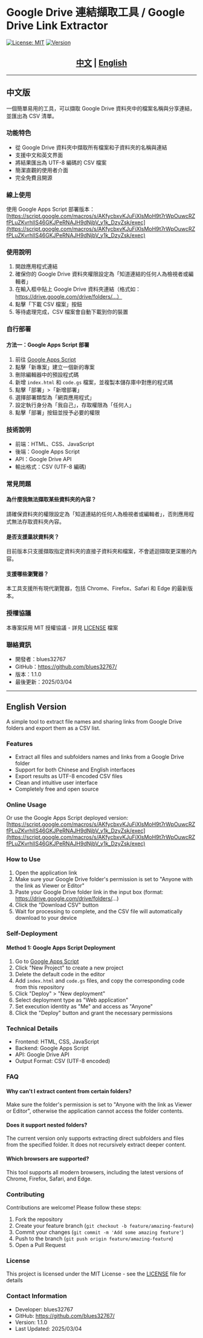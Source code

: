 # Google Drive 連結擷取工具 / Google Drive Link Extractor

[![License: MIT](https://img.shields.io/badge/License-MIT-yellow.svg)](https://opensource.org/licenses/MIT)
[![Version](https://img.shields.io/badge/version-1.1.0-blue.svg)](https://github.com/blues32767/google-drive-link-extractor/releases)

<div align="center">
  <h2>
    <a href="#chinese-中文">中文</a> | 
    <a href="#english">English</a>
  </h2>
</div>

---

<a name="chinese-中文"></a>
## 中文版

一個簡單易用的工具，可以擷取 Google Drive 資料夾中的檔案名稱與分享連結，並匯出為 CSV 清單。

### 功能特色

- 從 Google Drive 資料夾中擷取所有檔案和子資料夾的名稱與連結
- 支援中文和英文界面
- 將結果匯出為 UTF-8 編碼的 CSV 檔案
- 簡潔直觀的使用者介面
- 完全免費且開源

### 線上使用

使用 Google Apps Script 部署版本：
[https://script.google.com/macros/s/AKfycbxvKJuFiXlsMoH9t7rWpOuwcRZfPLuZKvrhlIS46GKJPeRNAJH9dNjbV_y1k_DzyZsk/exec](https://script.google.com/macros/s/AKfycbxvKJuFiXlsMoH9t7rWpOuwcRZfPLuZKvrhlIS46GKJPeRNAJH9dNjbV_y1k_DzyZsk/exec)

### 使用說明

1. 開啟應用程式連結
2. 確保你的 Google Drive 資料夾權限設定為「知道連結的任何人為檢視者或編輯者」
3. 在輸入框中貼上 Google Drive 資料夾連結（格式如：https://drive.google.com/drive/folders/...）
4. 點擊「下載 CSV 檔案」按鈕
5. 等待處理完成，CSV 檔案會自動下載到你的裝置

### 自行部署

#### 方法一：Google Apps Script 部署

1. 前往 [Google Apps Script](https://script.google.com/)
2. 點擊「新專案」建立一個新的專案
3. 刪除編輯器中的預設程式碼
4. 新增 `index.html` 和 `code.gs` 檔案，並複製本儲存庫中對應的程式碼
5. 點擊「部署」>「新增部署」
6. 選擇部署類型為「網頁應用程式」
7. 設定執行身分為「我自己」，存取權限為「任何人」
8. 點擊「部署」按鈕並授予必要的權限

### 技術說明

- 前端：HTML、CSS、JavaScript
- 後端：Google Apps Script
- API：Google Drive API
- 輸出格式：CSV (UTF-8 編碼)

### 常見問題

#### 為什麼我無法擷取某些資料夾的內容？
請確保資料夾的權限設定為「知道連結的任何人為檢視者或編輯者」，否則應用程式無法存取資料夾內容。

#### 是否支援巢狀資料夾？
目前版本只支援擷取指定資料夾的直接子資料夾和檔案，不會遞迴擷取更深層的內容。

#### 支援哪些瀏覽器？
本工具支援所有現代瀏覽器，包括 Chrome、Firefox、Safari 和 Edge 的最新版本。

### 授權協議

本專案採用 MIT 授權協議 - 詳見 [LICENSE](LICENSE) 檔案

### 聯絡資訊

- 開發者：blues32767
- GitHub：https://github.com/blues32767/
- 版本：1.1.0
- 最後更新：2025/03/04

---

<a name="english"></a>
## English Version

A simple tool to extract file names and sharing links from Google Drive folders and export them as a CSV list.

### Features

- Extract all files and subfolders names and links from a Google Drive folder
- Support for both Chinese and English interfaces
- Export results as UTF-8 encoded CSV files
- Clean and intuitive user interface
- Completely free and open source

### Online Usage

Or use the Google Apps Script deployed version:
[https://script.google.com/macros/s/AKfycbxvKJuFiXlsMoH9t7rWpOuwcRZfPLuZKvrhlIS46GKJPeRNAJH9dNjbV_y1k_DzyZsk/exec](https://script.google.com/macros/s/AKfycbxvKJuFiXlsMoH9t7rWpOuwcRZfPLuZKvrhlIS46GKJPeRNAJH9dNjbV_y1k_DzyZsk/exec)

### How to Use

1. Open the application link
2. Make sure your Google Drive folder's permission is set to "Anyone with the link as Viewer or Editor"
3. Paste your Google Drive folder link in the input box (format: https://drive.google.com/drive/folders/...)
4. Click the "Download CSV" button
5. Wait for processing to complete, and the CSV file will automatically download to your device

### Self-Deployment

#### Method 1: Google Apps Script Deployment

1. Go to [Google Apps Script](https://script.google.com/)
2. Click "New Project" to create a new project
3. Delete the default code in the editor
4. Add `index.html` and `code.gs` files, and copy the corresponding code from this repository
5. Click "Deploy" > "New deployment"
6. Select deployment type as "Web application"
7. Set execution identity as "Me" and access as "Anyone"
8. Click the "Deploy" button and grant the necessary permissions

### Technical Details

- Frontend: HTML, CSS, JavaScript
- Backend: Google Apps Script
- API: Google Drive API
- Output Format: CSV (UTF-8 encoded)

### FAQ

#### Why can't I extract content from certain folders?
Make sure the folder's permission is set to "Anyone with the link as Viewer or Editor", otherwise the application cannot access the folder contents.

#### Does it support nested folders?
The current version only supports extracting direct subfolders and files from the specified folder. It does not recursively extract deeper content.

#### Which browsers are supported?
This tool supports all modern browsers, including the latest versions of Chrome, Firefox, Safari, and Edge.

### Contributing

Contributions are welcome! Please follow these steps:

1. Fork the repository
2. Create your feature branch (`git checkout -b feature/amazing-feature`)
3. Commit your changes (`git commit -m 'Add some amazing feature'`)
4. Push to the branch (`git push origin feature/amazing-feature`)
5. Open a Pull Request

### License

This project is licensed under the MIT License - see the [LICENSE](LICENSE) file for details

### Contact Information

- Developer: blues32767
- GitHub: https://github.com/blues32767/
- Version: 1.1.0
- Last Updated: 2025/03/04
